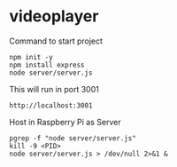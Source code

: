 # videoplayer

Command to start project
```
npm init -y
npm install express
node server/server.js
```
This will run in port 3001

```
http://localhost:3001
```

Host in Raspberry Pi as Server

```
pgrep -f "node server/server.js"
kill -9 <PID>
node server/server.js > /dev/null 2>&1 &
```
